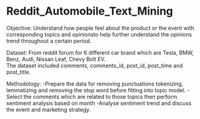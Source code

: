 # Reddit_Automobile_Text_Mining

Objective: Understand how people feel about the product or the event with corresponding topics and opinionsto help further 
understand the opinions trend throughout a certain period. 

Dataset: From reddit forum for 6 different car brand which are Tesla, BMW, Benz, Audi, Nissan Leaf, Chevy Bolt EV.   
        The dataset included comments, comments_id, post_id, post_time and post_title. 

Methodology: 
-Prepare the data for removing punctuations tokenizing, lemmatizing and removing the stop word before fitting into topic model. 
-Select the comments which are related to those topics then perform sentiment analysis based on month 
-Analyse sentiment trend and discuss the event and marketing strategy.


